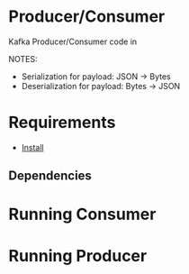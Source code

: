 # <lang> Producer/Consumer

Kafka Producer/Consumer code in <lang>

NOTES:
- Serialization for payload: JSON -> Bytes
- Deserialization for payload: Bytes -> JSON

# Requirements

- [Install <lang>](<link>)

## Dependencies


# Running Consumer

# Running Producer
